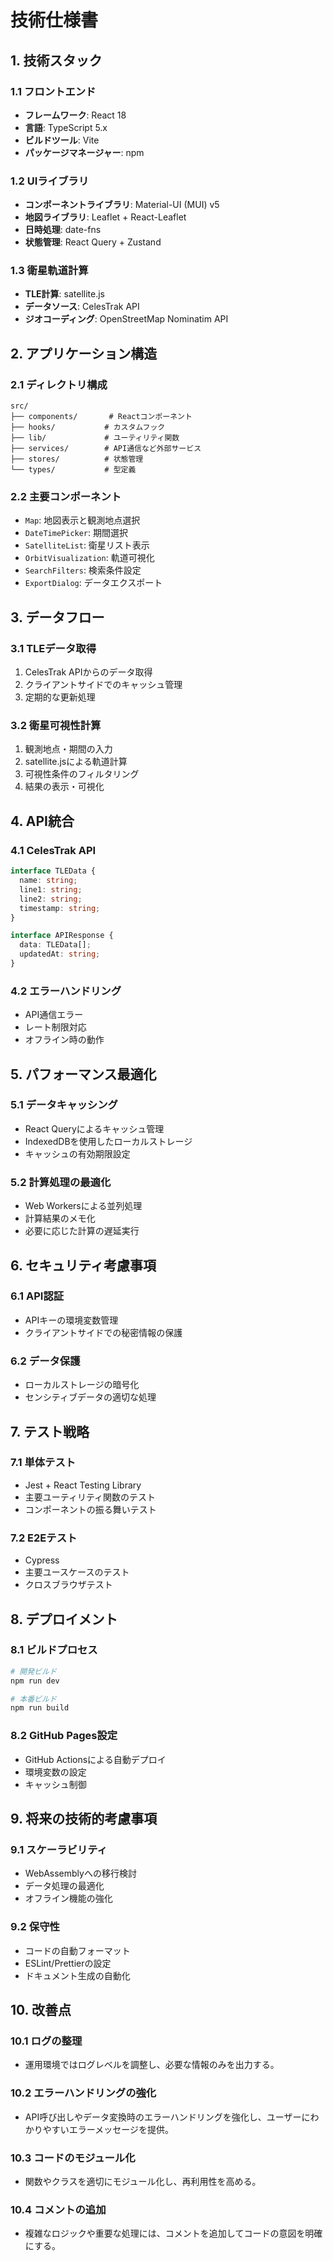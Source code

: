 # 技術仕様書

## 1. 技術スタック

### 1.1 フロントエンド
- **フレームワーク**: React 18
- **言語**: TypeScript 5.x
- **ビルドツール**: Vite
- **パッケージマネージャー**: npm

### 1.2 UIライブラリ
- **コンポーネントライブラリ**: Material-UI (MUI) v5
- **地図ライブラリ**: Leaflet + React-Leaflet
- **日時処理**: date-fns
- **状態管理**: React Query + Zustand

### 1.3 衛星軌道計算
- **TLE計算**: satellite.js
- **データソース**: CelesTrak API
- **ジオコーディング**: OpenStreetMap Nominatim API

## 2. アプリケーション構造

### 2.1 ディレクトリ構成
```
src/
├── components/       # Reactコンポーネント
├── hooks/           # カスタムフック
├── lib/             # ユーティリティ関数
├── services/        # API通信など外部サービス
├── stores/          # 状態管理
└── types/           # 型定義
```

### 2.2 主要コンポーネント
- `Map`: 地図表示と観測地点選択
- `DateTimePicker`: 期間選択
- `SatelliteList`: 衛星リスト表示
- `OrbitVisualization`: 軌道可視化
- `SearchFilters`: 検索条件設定
- `ExportDialog`: データエクスポート

## 3. データフロー

### 3.1 TLEデータ取得
1. CelesTrak APIからのデータ取得
2. クライアントサイドでのキャッシュ管理
3. 定期的な更新処理

### 3.2 衛星可視性計算
1. 観測地点・期間の入力
2. satellite.jsによる軌道計算
3. 可視性条件のフィルタリング
4. 結果の表示・可視化

## 4. API統合

### 4.1 CelesTrak API
```typescript
interface TLEData {
  name: string;
  line1: string;
  line2: string;
  timestamp: string;
}

interface APIResponse {
  data: TLEData[];
  updatedAt: string;
}
```

### 4.2 エラーハンドリング
- API通信エラー
- レート制限対応
- オフライン時の動作

## 5. パフォーマンス最適化

### 5.1 データキャッシング
- React Queryによるキャッシュ管理
- IndexedDBを使用したローカルストレージ
- キャッシュの有効期限設定

### 5.2 計算処理の最適化
- Web Workersによる並列処理
- 計算結果のメモ化
- 必要に応じた計算の遅延実行

## 6. セキュリティ考慮事項

### 6.1 API認証
- APIキーの環境変数管理
- クライアントサイドでの秘密情報の保護

### 6.2 データ保護
- ローカルストレージの暗号化
- センシティブデータの適切な処理

## 7. テスト戦略

### 7.1 単体テスト
- Jest + React Testing Library
- 主要ユーティリティ関数のテスト
- コンポーネントの振る舞いテスト

### 7.2 E2Eテスト
- Cypress
- 主要ユースケースのテスト
- クロスブラウザテスト

## 8. デプロイメント

### 8.1 ビルドプロセス
```bash
# 開発ビルド
npm run dev

# 本番ビルド
npm run build
```

### 8.2 GitHub Pages設定
- GitHub Actionsによる自動デプロイ
- 環境変数の設定
- キャッシュ制御

## 9. 将来の技術的考慮事項

### 9.1 スケーラビリティ
- WebAssemblyへの移行検討
- データ処理の最適化
- オフライン機能の強化

### 9.2 保守性
- コードの自動フォーマット
- ESLint/Prettierの設定
- ドキュメント生成の自動化

## 10. 改善点

### 10.1 ログの整理
- 運用環境ではログレベルを調整し、必要な情報のみを出力する。

### 10.2 エラーハンドリングの強化
- API呼び出しやデータ変換時のエラーハンドリングを強化し、ユーザーにわかりやすいエラーメッセージを提供。

### 10.3 コードのモジュール化
- 関数やクラスを適切にモジュール化し、再利用性を高める。

### 10.4 コメントの追加
- 複雑なロジックや重要な処理には、コメントを追加してコードの意図を明確にする。
